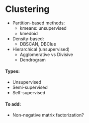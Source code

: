 
# Clustering

 - Partition-based methods:
    - kmeans: unsupervised
    - kmedoid
 - Density-based:
    - DBSCAN, DBClue
 - Hierarchical (unsupervised)
    - Agglomerative vs Divisive
    - Dendrogram

#### Types:
 - Unsupervised
 - Semi-supervised
 - Self-supervised


#### To add:
 - Non-negative matrix factorization?
